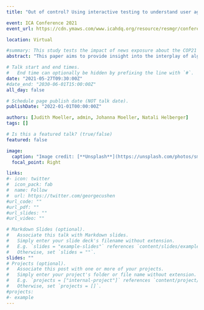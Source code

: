 ```yaml
---
title: "Out of control? Using interactive testing to understand user agency in news recommendation systems"

event: ICA Conference 2021
event_url: https://cdn.ymaws.com/www.icahdq.org/resource/resmgr/conference/2021/2021-printprogram.pdf

location: Virtual

#summary: This study tests the impact of news exposure about the COP21 Paris Climate Summit on pro-environmental behavioral intentions as well as actual behavior and the role of emotions in this process.
abstract: "This paper aims to provide insight into the interplay of algorithmic settings and the possibility to customize recommendation into perceived agency. In news recommender systems users can exercise implicit control through the feedback loop and explicit control through adjusting settings. So far there is still little research into if and how users exercise active control. Using a novel experimental design (N= 248) that allows users to engage with a news recommendation system, we find providing the functionality of explicit control of a news recommender system to users leads to higher levels of perceived control but not to higher levels of satisfaction. Additionally, we also see that the control settings were only sparsely used. The findings are discussed in the light of recent work on agency in the datafied society."

# Talk start and end times.
#   End time can optionally be hidden by prefixing the line with `#`.
date: "2021-05-27T09:30:00Z"
#date_end: "2030-06-01T15:00:00Z"
all_day: false

# Schedule page publish date (NOT talk date).
publishDate: "2022-01-01T00:00:00Z"

authors: [Judith Moeller, admin, Johanna Moeller, Natali Helberger]
tags: []

# Is this a featured talk? (true/false)
featured: false

image:
  caption: "Image credit: [**Unsplash**](https://unsplash.com/photos/sms5WiXXxTA)"
  focal_point: Right

links:
#- icon: twitter
#  icon_pack: fab
#  name: Follow
#  url: https://twitter.com/georgecushen
#url_code: ""
#url_pdf: ""
#url_slides: ""
#url_video: ""

# Markdown Slides (optional).
#   Associate this talk with Markdown slides.
#   Simply enter your slide deck's filename without extension.
#   E.g. `slides = "example-slides"` references `content/slides/example-slides.md`.
#   Otherwise, set `slides = ""`.
slides: ""
# Projects (optional).
#   Associate this post with one or more of your projects.
#   Simply enter your project's folder or file name without extension.
#   E.g. `projects = ["internal-project"]` references `content/project/deep-learning/index.md`.
#   Otherwise, set `projects = []`.
#projects:
#- example
---
```

